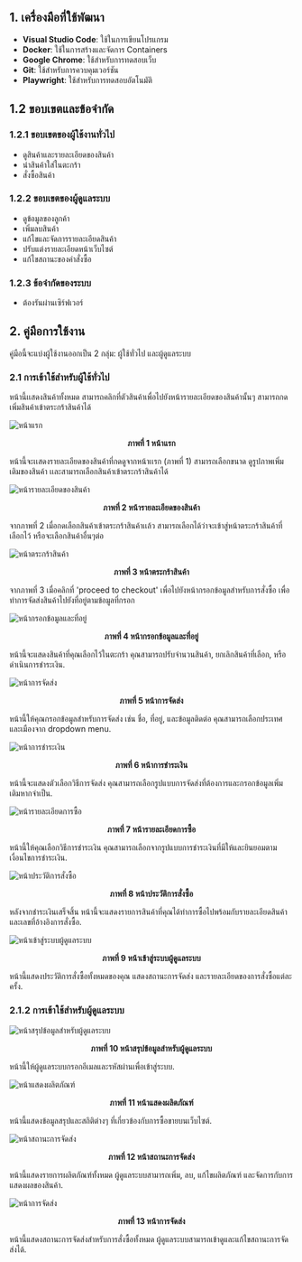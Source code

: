 ## 1. เครื่องมือที่ใช้พัฒนา
- **Visual Studio Code**: ใช้ในการเขียนโปรแกรม
- **Docker**: ใช้ในการสร้างและจัดการ Containers
- **Google Chrome**: ใช้สำหรับการทดสอบเว็บ
- **Git**: ใช้สำหรับการควบคุมเวอร์ชัน
- **Playwright**: ใช้สำหรับการทดสอบอัตโนมัติ

## 1.2 ขอบเขตและข้อจำกัด
### 1.2.1 ขอบเขตของผู้ใช้งานทั่วไป
- ดูสินค้าและรายละเอียดของสินค้า
- นำสินค้าใส่ในตะกร้า
- สั่งซื้อสินค้า

### 1.2.2 ขอบเขตของผู้ดูแลระบบ
- ดูข้อมูลของลูกค้า
- เพิ่มลบสินค้า
- แก้ไขและจัดการรายละเอียดสินค้า
- ปรับแต่งรายละเอียดหน้าเว็บไซต์
- แก้ไขสถานะของคำสั่งซื้อ

### 1.2.3 ข้อจำกัดของระบบ
- ต้องรันผ่านเซิร์ฟเวอร์

## 2. คู่มือการใช้งาน
คู่มือนี้จะแบ่งผู้ใช้งานออกเป็น 2 กลุ่ม: ผู้ใช้ทั่วไป และผู้ดูแลระบบ

### 2.1 การเข้าใช้สำหรับผู้ใช้ทั่วไป
หน้านี้เเสดงสินค้าทั้งหมด สามารถคลิกที่ตัวสินค้าเพื่อไปยังหน้ารายละเอียดของสินค้านั้นๆ สามารถกดเพิ่มสินค้าเข้าตระกร้าสินค้าได้

![หน้าแรก](https://github.com/spw32767/prestashop_images/blob/main/1.png?raw=true)
<p align="center">
  <strong>ภาพที่ 1 หน้าแรก</strong>
</p>

หน้านี้จะเเสดงรายละเอียดของสินค้าที่กดดูจากหน้าเเรก (ภาพที่ 1) สามารถเลือกขนาด ดูรูปภาพเพิ่มเติมของสินค้า เเละสามารถเลือกสินค้าเข้าตระกร้าสินค้าได้

![หน้ารายละเอียดของสินค้า](https://github.com/spw32767/prestashop_images/blob/main/2.png?raw=true)
<p align="center">
  <strong>ภาพที่ 2 หน้ารายละเอียดของสินค้า</strong>
</p>

จากภาพที่ 2 เมื่อกดเลือกสินค้าเข้าตระกร้าสินค้าเเล้ว สามารถเลือกได้ว่าจะเข้าสู่หน้าตระกร้าสินค้าที่เลือกไว้ หรือจะเลือกสินค้าอื่นๆต่อ

![หน้าตระกร้าสินค้า](https://github.com/spw32767/prestashop_images/blob/main/3.png?raw=true)
<p align="center">
  <strong>ภาพที่ 3 หน้าตระกร้าสินค้า</strong>
</p>

จากภาพที่ 3 เมื่อคลิกที่ 'proceed to checkout' เพื่อไปยังหน้ากรอกข้อมูลสำหรับการสั่งซื้อ เพื่อทำการจัดส่งสินค้าไปยังที่อยู่ตามข้อมูลที่กรอก

![หน้ากรอกข้อมูลและที่อยู่](https://github.com/spw32767/prestashop_images/blob/main/4.png?raw=true)
<p align="center">
  <strong>ภาพที่ 4 หน้ากรอกข้อมูลและที่อยู่</strong>
</p>

หน้านี้จะแสดงสินค้าที่คุณเลือกไว้ในตะกร้า คุณสามารถปรับจำนวนสินค้า, ยกเลิกสินค้าที่เลือก, หรือดำเนินการชำระเงิน.

![หน้าการจัดส่ง](https://github.com/spw32767/prestashop_images/blob/main/5.png?raw=true)
<p align="center">
  <strong>ภาพที่ 5 หน้าการจัดส่ง</strong>
</p>

หน้านี้ให้คุณกรอกข้อมูลสำหรับการจัดส่ง เช่น ชื่อ, ที่อยู่, และข้อมูลติดต่อ คุณสามารถเลือกประเทศและเมืองจาก dropdown menu.

![หน้าการชำระเงิน](https://github.com/spw32767/prestashop_images/blob/main/6.png?raw=true)
<p align="center">
  <strong>ภาพที่ 6 หน้าการชำระเงิน</strong>
</p>

หน้านี้จะแสดงตัวเลือกวิธีการจัดส่ง คุณสามารถเลือกรูปแบบการจัดส่งที่ต้องการและกรอกข้อมูลเพิ่มเติมหากจำเป็น.

![หน้ารายละเอียดการซื้อ](https://github.com/spw32767/prestashop_images/blob/main/7.png?raw=true)
<p align="center">
  <strong>ภาพที่ 7 หน้ารายละเอียดการซื้อ</strong>
</p>

หน้านี้ให้คุณเลือกวิธีการชำระเงิน คุณสามารถเลือกจากรูปแบบการชำระเงินที่มีให้และยินยอมตามเงื่อนไขการชำระเงิน.

![หน้าประวัติการสั่งซื้อ](https://github.com/spw32767/prestashop_images/blob/main/8.png?raw=true)
<p align="center">
  <strong>ภาพที่ 8 หน้าประวัติการสั่งซื้อ</strong>
</p>

หลังจากชำระเงินเสร็จสิ้น หน้านี้จะแสดงรายการสินค้าที่คุณได้ทำการซื้อไปพร้อมกับรายละเอียดสินค้าและเลขที่อ้างอิงการสั่งซื้อ.

![หน้าเข้าสู่ระบบผู้ดูแลระบบ](https://github.com/spw32767/prestashop_images/blob/main/9.png?raw=true)
<p align="center">
  <strong>ภาพที่ 9 หน้าเข้าสู่ระบบผู้ดูแลระบบ</strong>
</p>

หน้านี้แสดงประวัติการสั่งซื้อทั้งหมดของคุณ แสดงสถานะการจัดส่ง และรายละเอียดของการสั่งซื้อแต่ละครั้ง.

### 2.1.2 การเข้าใช้สำหรับผู้ดูแลระบบ

![หน้าสรุปข้อมูลสำหรับผู้ดูแลระบบ](https://github.com/spw32767/prestashop_images/blob/main/11.png?raw=true)
<p align="center">
  <strong>ภาพที่ 10 หน้าสรุปข้อมูลสำหรับผู้ดูแลระบบ</strong>
</p>

หน้านี้ให้ผู้ดูแลระบบกรอกอีเมลและรหัสผ่านเพื่อเข้าสู่ระบบ.

![หน้าแสดงผลิตภัณฑ์](https://github.com/spw32767/prestashop_images/blob/main/11.png?raw=true)
<p align="center">
  <strong>ภาพที่ 11 หน้าแสดงผลิตภัณฑ์</strong>
</p>

หน้านี้แสดงข้อมูลสรุปและสถิติต่างๆ ที่เกี่ยวข้องกับการซื้อขายบนเว็บไซต์.

![หน้าสถานะการจัดส่ง](https://github.com/spw32767/prestashop_images/blob/main/12.png?raw=true)
<p align="center">
  <strong>ภาพที่ 12 หน้าสถานะการจัดส่ง</strong>
</p>

หน้านี้แสดงรายการผลิตภัณฑ์ทั้งหมด ผู้ดูแลระบบสามารถเพิ่ม, ลบ, แก้ไขผลิตภัณฑ์ และจัดการกับการแสดงผลของสินค้า.

![หน้าการจัดส่ง](https://github.com/spw32767/prestashop_images/blob/main/13.png?raw=true)
<p align="center">
  <strong>ภาพที่ 13 หน้าการจัดส่ง</strong>
</p>

หน้านี้แสดงสถานะการจัดส่งสำหรับการสั่งซื้อทั้งหมด ผู้ดูแลระบบสามารถเข้าดูและแก้ไขสถานะการจัดส่งได้.
